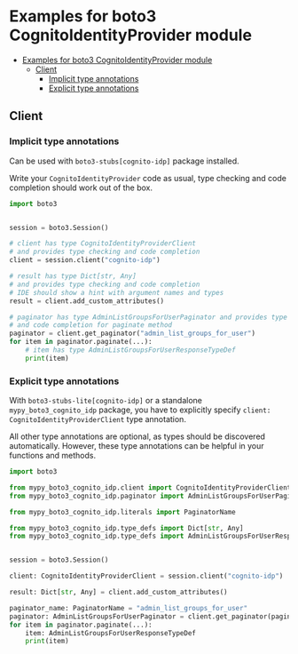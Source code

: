 <a id="examples-for-boto3-cognitoidentityprovider-module"></a>

# Examples for boto3 CognitoIdentityProvider module

- [Examples for boto3 CognitoIdentityProvider module](#examples-for-boto3-cognitoidentityprovider-module)
  - [Client](#client)
    - [Implicit type annotations](#implicit-type-annotations)
    - [Explicit type annotations](#explicit-type-annotations)

<a id="client"></a>

## Client

<a id="implicit-type-annotations"></a>

### Implicit type annotations

Can be used with `boto3-stubs[cognito-idp]` package installed.

Write your `CognitoIdentityProvider` code as usual, type checking and code
completion should work out of the box.

```python
import boto3


session = boto3.Session()

# client has type CognitoIdentityProviderClient
# and provides type checking and code completion
client = session.client("cognito-idp")

# result has type Dict[str, Any]
# and provides type checking and code completion
# IDE should show a hint with argument names and types
result = client.add_custom_attributes()

# paginator has type AdminListGroupsForUserPaginator and provides type checking
# and code completion for paginate method
paginator = client.get_paginator("admin_list_groups_for_user")
for item in paginator.paginate(...):
    # item has type AdminListGroupsForUserResponseTypeDef
    print(item)
```

<a id="explicit-type-annotations"></a>

### Explicit type annotations

With `boto3-stubs-lite[cognito-idp]` or a standalone `mypy_boto3_cognito_idp`
package, you have to explicitly specify `client: CognitoIdentityProviderClient`
type annotation.

All other type annotations are optional, as types should be discovered
automatically. However, these type annotations can be helpful in your functions
and methods.

```python
import boto3

from mypy_boto3_cognito_idp.client import CognitoIdentityProviderClient
from mypy_boto3_cognito_idp.paginator import AdminListGroupsForUserPaginator

from mypy_boto3_cognito_idp.literals import PaginatorName

from mypy_boto3_cognito_idp.type_defs import Dict[str, Any]
from mypy_boto3_cognito_idp.type_defs import AdminListGroupsForUserResponseTypeDef


session = boto3.Session()

client: CognitoIdentityProviderClient = session.client("cognito-idp")

result: Dict[str, Any] = client.add_custom_attributes()

paginator_name: PaginatorName = "admin_list_groups_for_user"
paginator: AdminListGroupsForUserPaginator = client.get_paginator(paginator_name)
for item in paginator.paginate(...):
    item: AdminListGroupsForUserResponseTypeDef
    print(item)
```

